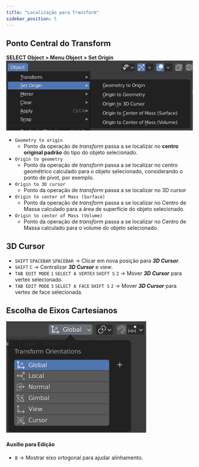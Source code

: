 ```yaml
---
title: "Localização para Transform"
sidebar_position: 5
---
```


## Ponto Central do Transform
**SELECT Object > Menu Object > Set Origin**  
![](objectSetOrigin.png)
- `Geometry to origin`
    - Ponto da operação de *transform* passa a se localizar no **centro original padrão** do tipo do objeto selecionado.
- `Origin to geometry`
    - Ponto da operação de *transform* passa a se localizar no centro geométrico calculado para o objeto selecionado, considerando o ponto de pivot, por exemplo.
- `Origin to 3D cursor`
    - Ponto da operação de *transform* passa a se localizar no 3D cursor
- `Origin to center of Mass (Surface)`
    - Ponto da operação de *transform* passa a se localizar no Centro de Massa calculado para a área de superfície do objeto selecionado.
- `Origin to center of Mass (Volume)`
    - Ponto da operação de *transform* passa a se localizar no Centro de Massa calculado para o volume do objeto selecionado.

## 3D Cursor
- `SHIFT` `SPACEBAR` `SPACEBAR` -> Clicar em nova posição para ***3D Cursor***.
- `SHIFT` `C` -> Centralizar ***3D Cursor*** e *view*.
- `TAB EDIT MODE` `1` `SELECT A VERTEX` `SHIFT S` `2` -> Mover ***3D Cursor*** para vertex selecionado.
- `TAB EDIT MODE` `3` `SELECT A FACE` `SHIFT S` `2` -> Mover ***3D Cursor*** para vertex de face selecionada.

## Escolha de Eixos Cartesianos
![](espacoCartesianoParaTransform.png)


#### Auxílio para Edição
- `B` -> Mostrar eixo ortogonal para ajudar alinhamento.